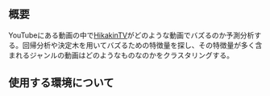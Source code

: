 ## 概要
YouTubeにある動画の中で[HikakinTV](https://www.youtube.com/user/HikakinTV)がどのような動画でバズるのか予測分析する。回帰分析や決定木を用いてバズるための特徴量を探し、その特徴量が多く含まれるジャンルの動画はどのようなものなのかをクラスタリングする。

## 使用する環境について



